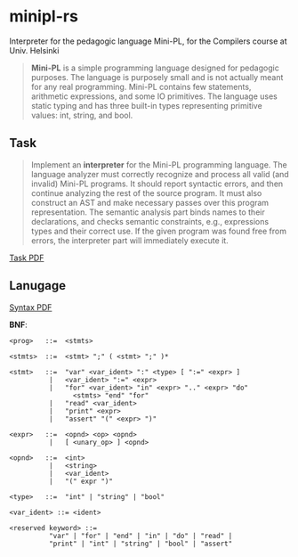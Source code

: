 # minipl-rs

Interpreter for the pedagogic language Mini-PL, for the Compilers course at Univ. Helsinki

> **Mini-PL** is a simple programming language designed for pedagogic purposes. The language is purposely small and is not actually meant for any real programming. Mini-PL contains few statements, arithmetic expressions, and some IO primitives. The language uses static typing and has three built-in types representing primitive values: int, string, and bool.

## Task

> Implement an **interpreter** for the Mini-PL programming language. The language analyzer must correctly recognize and process all valid (and invalid) Mini-PL programs. It should report syntactic errors, and then continue analyzing the rest of the source program. It must also construct an AST and make necessary passes over this program representation. The semantic analysis part binds names to their declarations, and checks semantic constraints, e.g., expressions types and their correct use. If the given program was found free from errors, the interpreter part will immediately execute it. 

[Task PDF](https://www.cs.helsinki.fi/u/vihavain/k20/Compilers/Project/Compilers%20Project%202020.pdf)

## Lanugage

[Syntax PDF](https://www.cs.helsinki.fi/u/vihavain/k20/Compilers/Project/Mini%20pl%20syntax%202020.pdf)

**BNF**:

```BNF
<prog>   ::=  <stmts>

<stmts>  ::=  <stmt> ";" ( <stmt> ";" )*

<stmt>   ::=  "var" <var_ident> ":" <type> [ ":=" <expr> ]
          |   <var_ident> ":=" <expr>
          |   "for" <var_ident> "in" <expr> ".." <expr> "do"
                <stmts> "end" "for"
          |   "read" <var_ident>
          |   "print" <expr>
          |   "assert" "(" <expr> ")"

<expr>   ::=  <opnd> <op> <opnd>
          |   [ <unary_op> ] <opnd>

<opnd>   ::=  <int>
          |   <string>
          |   <var_ident>
          |   "(" expr ")"

<type>   ::=  "int" | "string" | "bool"

<var_ident> ::= <ident>

<reserved keyword> ::=
          "var" | "for" | "end" | "in" | "do" | "read" |
          "print" | "int" | "string" | "bool" | "assert"
 ```